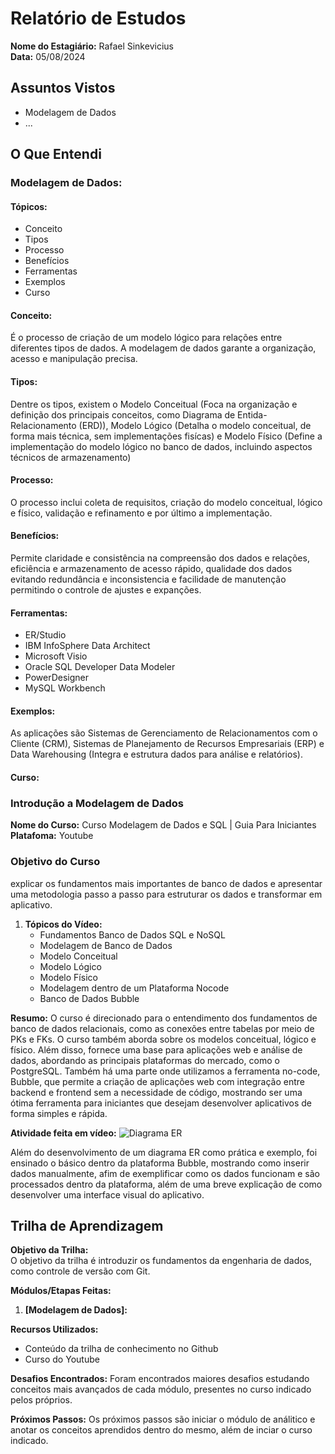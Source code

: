 # Relatório de Estudos

**Nome do Estagiário:** Rafael Sinkevicius  
**Data:** 05/08/2024

## Assuntos Vistos

- Modelagem de Dados
- ...

## O Que Entendi

### Modelagem de Dados:

#### Tópicos:
- Conceito
- Tipos
- Processo
- Benefícios
- Ferramentas
- Exemplos
- Curso

#### Conceito:
É o processo de criação de um modelo lógico para relações entre diferentes tipos de dados. A modelagem de dados garante a organização, acesso e manipulação precisa.

#### Tipos:
Dentre os tipos, existem o Modelo Conceitual (Foca na organização e definição dos principais conceitos, como Diagrama de Entida-Relacionamento (ERD)), Modelo Lógico (Detalha o modelo conceitual, de forma mais técnica, sem implementações fisícas) e Modelo Físico (Define a implementação do modelo lógico no banco de dados, incluindo aspectos técnicos de armazenamento)

#### Processo:
O processo inclui coleta de requisitos, criação do modelo conceitual, lógico e físico, validação e refinamento e por último a implementação.

#### Benefícios:
Permite claridade e consistência na compreensão dos dados e relações, eficiência e armazenamento de acesso rápido, qualidade dos dados evitando redundância e inconsistencia e facilidade de manutenção permitindo o controle de ajustes e expanções.

#### Ferramentas:
- ER/Studio
- IBM InfoSphere Data Architect
- Microsoft Visio
- Oracle SQL Developer Data Modeler
- PowerDesigner
- MySQL Workbench

#### Exemplos:
As aplicações são Sistemas de Gerenciamento de Relacionamentos com o Cliente (CRM), Sistemas de Planejamento de Recursos Empresariais (ERP) e Data Warehousing (Integra e estrutura dados para análise e relatórios).

#### Curso:
### Introdução a Modelagem de Dados
**Nome do Curso:** Curso Modelagem de Dados e SQL | Guia Para Iniciantes
**Platafoma:** Youtube

### Objetivo do Curso
explicar os fundamentos mais importantes de banco de dados e apresentar uma metodologia passo a passo para estruturar os dados e transformar em aplicativo.

1. **Tópicos do Vídeo:**
   - Fundamentos Banco de Dados SQL e NoSQL
   - Modelagem de Banco de Dados 
   - Modelo Conceitual 
   - Modelo Lógico 
   - Modelo Físico
   - Modelagem dentro de um Plataforma Nocode
   - Banco de Dados Bubble 

**Resumo:**
O curso é direcionado para o entendimento dos fundamentos de banco de dados relacionais, como as conexões entre tabelas por meio de PKs e FKs. O curso também aborda sobre os modelos conceitual, lógico e físico. Além disso, fornece uma base para aplicações web e análise de dados, abordando as principais plataformas do mercado, como  o PostgreSQL. Também há uma parte onde utilizamos a ferramenta no-code, Bubble, que permite a criação de aplicações web com integração entre backend e frontend sem a necessidade de código, mostrando ser uma ótima ferramenta para iniciantes que desejam desenvolver aplicativos de forma simples e rápida. 

**Atividade feita em vídeo:**
![Diagrama ER](imagens/diagramaer.png)

Além do desenvolvimento de um diagrama ER como prática e exemplo, foi ensinado o básico dentro da plataforma Bubble, mostrando como inserir dados manualmente, afim de exemplificar como os dados funcionam e são processados dentro da plataforma, além de uma breve explicação de como desenvolver uma interface visual do aplicativo. 

<!-- ## Links de Laboratórios (se houver)

- [Google Colab 1](URL_do_Lab_1)
- [Google Colab 2](URL_do_Lab_2)
- ... -->

## Trilha de Aprendizagem

**Objetivo da Trilha:**  
O objetivo da trilha é introduzir os fundamentos da engenharia de dados, como controle de versão com Git.

**Módulos/Etapas Feitas:**  
1. **[Modelagem de Dados]:** 

**Recursos Utilizados:**  
- Conteúdo da trilha de conhecimento no Github
- Curso do Youtube

<!-- **Principais comandos: (se aplicável)**  
- [Comando 1]
- [Comando 2]
- [Comando 3]
- ... -->

**Desafios Encontrados:**
Foram encontrados maiores desafios estudando conceitos mais avançados de cada módulo, presentes no curso indicado pelos próprios.  

<!-- **Feedback e Ajustes:**  
Descreva qualquer feedback que você recebeu e como você ajustou sua abordagem de estudo com base nesse feedback. -->

**Próximos Passos:**
Os próximos passos são iniciar o módulo de análitico e anotar os conceitos aprendidos dentro do mesmo, além de inciar o curso indicado.
